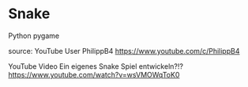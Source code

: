 # Snake
Python pygame

source: YouTube User PhilippB4 https://www.youtube.com/c/PhilippB4

YouTube Video Ein eigenes Snake Spiel entwickeln?!? https://www.youtube.com/watch?v=wsVMOWqToK0

